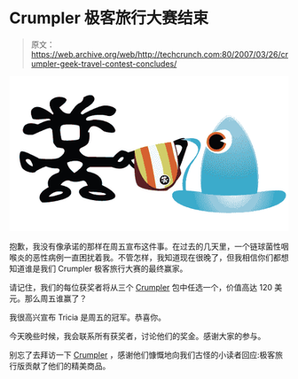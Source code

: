 # Crumpler 极客旅行大赛结束

> 原文：<https://web.archive.org/web/http://techcrunch.com:80/2007/03/26/crumpler-geek-travel-contest-concludes/>

![](img/25335b9c52073b2097db8e90ab6c73d4.png)

抱歉，我没有像承诺的那样在周五宣布这件事。在过去的几天里，一个链球菌性咽喉炎的恶性病例一直困扰着我。不管怎样，我知道现在很晚了，但我相信你们都想知道谁是我们 Crumpler 极客旅行大赛的最终赢家。

请记住，我们的每位获奖者将从三个 [Crumpler](https://web.archive.org/web/20150820041530/http://www.crumplerbags.com/) 包中任选一个，价值高达 120 美元。那么周五谁赢了？

我很高兴宣布 Tricia 是周五的冠军。恭喜你。

今天晚些时候，我会联系所有获奖者，讨论他们的奖金。感谢大家的参与。

别忘了去拜访一下 [Crumpler](https://web.archive.org/web/20150820041530/http://www.crumplerbags.com/) ，感谢他们慷慨地向我们古怪的小读者回应:极客旅行版贡献了他们的精美商品。